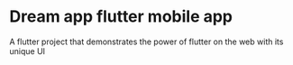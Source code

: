 # Dream app flutter mobile app

A flutter project that demonstrates the power of flutter on the web with its unique UI